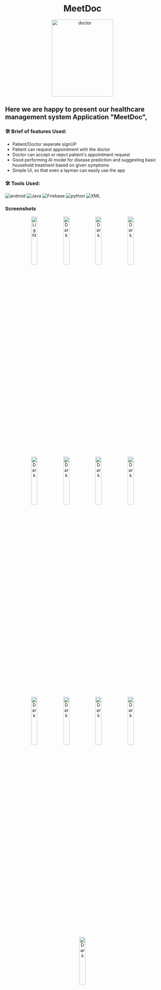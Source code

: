 <h1 align="center">MeetDoc</h1>
<p align="center"><a href="https://ibb.co/xFN07WG"><img src="https://i.ibb.co/mN3wckt/doctor.png" alt="doctor" border="0" width="200px" height="250px"></a></p>
<h2 align="left">Here we are happy to present our healthcare management system Application "MeetDoc",<br> </h2>

### 🛠️ Brief of features Used:
<ul>
  <li>Patient/Doctor seperate signUP</li>
  <li>Patient can request appointment with the doctor</li>
  <li>Doctor can accept or reject patient's appointment request</li>
  <li>Good performing AI model for disease prediction and suggesting basic household treatment based on given symptoms</li>  
  <li>Simple UI, so that even a layman can easily use the app</li>  
</ul>


### 🛠️ Tools Used:
  ![android](https://img.shields.io/badge/Android%20Studio-ED8B00?style=for-the-badge&logo=android&logoColor=white)
  ![Java](https://img.shields.io/badge/Java-0095D5?&style=for-the-badge&logo=Java&logoColor=white)
  ![Firebase](https://img.shields.io/badge/firebase-ffca28?style=for-the-badge&logo=firebase)
  ![python](https://img.shields.io/badge/Python-ffca28?style=for-the-badge&logo=Python) 
  ![XML](https://img.shields.io/badge/xml-ffca28?style=for-the-badge&logo=xml) 
  
### Screenshots
<p align="center">
  
  <img alt="Light" src="https://user-images.githubusercontent.com/65588835/174470746-f68d0ab4-d3f4-4f96-a933-295e28512dc2.png" width="20%">

  <img alt="Dark" src="https://user-images.githubusercontent.com/65588835/174470758-66d071ef-5e99-4e85-b664-2c09db6eda4a.png" width="20%">
  
  <img alt="Dark" src="https://user-images.githubusercontent.com/65588835/174470866-0f02337d-d5df-4fee-8c4c-66a0ab343f4a.png" width="20%">
  
  <img alt="Dark" src="https://user-images.githubusercontent.com/65588835/174470930-d49b124c-ce52-40a3-999a-9f27e672e075.png" width="20%">
  
  <img alt="Dark" src="https://user-images.githubusercontent.com/65588835/174470971-acfd18cd-5f68-465b-b4f6-c12c048c9e26.png" width="20%">
  
  <img alt="Dark" src="https://user-images.githubusercontent.com/65588835/174471005-7c6d5d8d-2c8b-4f28-92c2-c690fe1f5e23.png" width="20%">
                                                                                           
  <img alt="Dark" src="https://user-images.githubusercontent.com/65588835/174471046-aff87143-838b-4a5f-891c-e15a960ac0df.png" width="20%">
  
  <img alt="Dark" src="https://user-images.githubusercontent.com/65588835/174471062-bc76d159-4d64-4d90-8822-bdefbc23edf6.png" width="20%">

  <img alt="Dark" src="https://user-images.githubusercontent.com/65588835/174471093-dea8fd22-9760-4b5f-b6a1-875c930b0f57.png" width="20%">
  
  <img alt="Dark" src="https://user-images.githubusercontent.com/65588835/174471165-0069c303-d967-4220-bfdb-438192c5d120.png" width="20%">
  
  <img alt="Dark" src="https://user-images.githubusercontent.com/65588835/174471341-0ed4f590-b704-4d5d-b2db-cb21f0dbd250.png" width="20%">
  
  <img alt="Dark" src="https://user-images.githubusercontent.com/65588835/174471377-e0a2a56f-b6c5-4492-b65e-9dea930ea893.png" width="20%">
  
  <img alt="Dark" src="https://user-images.githubusercontent.com/65588835/174471392-b6fe4ebb-50e3-48e8-b1a4-1fe25d944462.png" width="20%"> 


</p>
  


